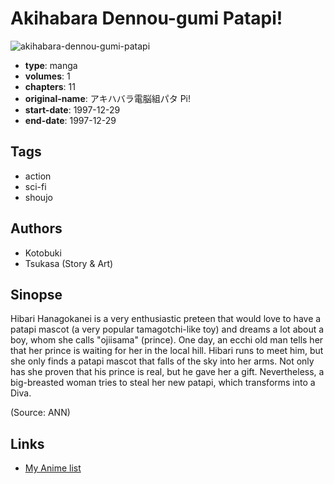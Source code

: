 # Akihabara Dennou-gumi Patapi!

![akihabara-dennou-gumi-patapi](https://cdn.myanimelist.net/images/manga/1/44015.jpg)

-   **type**: manga
-   **volumes**: 1
-   **chapters**: 11
-   **original-name**: アキハバラ電脳組パタ Pi!
-   **start-date**: 1997-12-29
-   **end-date**: 1997-12-29

## Tags

-   action
-   sci-fi
-   shoujo

## Authors

-   Kotobuki
-   Tsukasa (Story & Art)

## Sinopse

Hibari Hanagokanei is a very enthusiastic preteen that would love to have a patapi mascot (a very popular tamagotchi-like toy) and dreams a lot about a boy, whom she calls "ojiisama" (prince). One day, an ecchi old man tells her that her prince is waiting for her in the local hill. Hibari runs to meet him, but she only finds a patapi mascot that falls of the sky into her arms. Not only has she proven that his prince is real, but he gave her a gift. Nevertheless, a big-breasted woman tries to steal her new patapi, which transforms into a Diva.

(Source: ANN)

## Links

-   [My Anime list](https://myanimelist.net/manga/1818/Akihabara_Dennou-gumi_Patapi)
